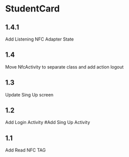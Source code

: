# StudentCard
## 1.4.1
Add Listening NFC Adapter State

## 1.4
Move NfcActivity to separate class and add action logout

## 1.3 
Update Sing Up screen

## 1.2 
Add Login Activity #Add Sing Up Activity

## 1.1 
Add Read NFC TAG
